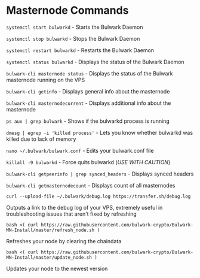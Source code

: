 # Masternode Commands

`systemctl start bulwarkd`
\- Starts the Bulwark Daemon

`systemctl stop bulwarkd`
\- Stops the Bulwark Daemon

`systemctl restart bulwarkd`
\- Restarts the Bulwark Daemon

`systemctl status bulwarkd`
\- Displays the status of the Bulwark Daemon

`bulwark-cli masternode status`
\- Displays the status of the Bulwark masternode running on the VPS

`bulwark-cli getinfo`
\- Displays general info about the masternode

`bulwark-cli masternodecurrent`
\- Displays additional info about the masternode

`ps aux | grep bulwark`
\- Shows if the bulwarkd process is running

`dmesg | egrep -i 'killed process'`
\- Lets you know whether bulwarkd was killed due to lack of memory

`nano ~/.bulwark/bulwark.conf`
\- Edits your bulwark.conf file

`killall -9 bulwarkd`
\- Force quits bulwarkd (*USE WITH CAUTION*)

`bulwark-cli getpeerinfo | grep synced_headers`
\- Displays synced headers

`bulwark-cli getmasternodecount`
\- Displays count of all masternodes

`curl --upload-file ~/.bulwark/debug.log https://transfer.sh/debug.log`

Outputs a link to the debug log of your VPS, extremely useful in troubleshooting issues that aren't fixed by refreshing

`bash <( curl https://raw.githubusercontent.com/bulwark-crypto/Bulwark-MN-Install/master/refresh_node.sh )`

Refreshes your node by clearing the chaindata

`bash <( curl https://raw.githubusercontent.com/bulwark-crypto/Bulwark-MN-Install/master/update_node.sh )`

Updates your node to the newest version
